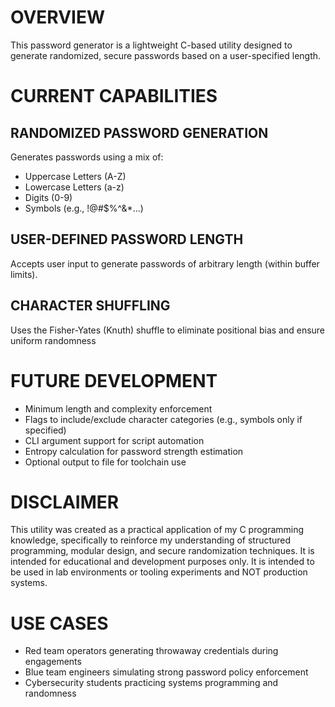# OVERVIEW
This password generator is a lightweight C-based utility designed to generate randomized, secure passwords based on a user-specified length.

# CURRENT CAPABILITIES
## RANDOMIZED PASSWORD GENERATION
Generates passwords using a mix of:
- Uppercase Letters (A-Z)
- Lowercase Letters (a-z)
- Digits (0-9)
- Symbols (e.g., !@#$%^&*...)

## USER-DEFINED PASSWORD LENGTH
Accepts user input to generate passwords of arbitrary length (within buffer limits).

## CHARACTER SHUFFLING
Uses the Fisher-Yates (Knuth) shuffle to eliminate positional bias and ensure uniform randomness

# FUTURE DEVELOPMENT
- Minimum length and complexity enforcement
- Flags to include/exclude character categories (e.g., symbols only if specified)
- CLI argument support for script automation
- Entropy calculation for password strength estimation
- Optional output to file for toolchain use

# DISCLAIMER
This utility was created as a practical application of my C programming knowledge, specifically to reinforce my understanding of structured programming, modular design, and secure randomization techniques. It is intended for educational and development purposes only. It is intended to be used in lab environments or tooling experiments and NOT production systems.

# USE CASES
- Red team operators generating throwaway credentials during engagements
- Blue team engineers simulating strong password policy enforcement
- Cybersecurity students practicing systems programming and randomness
